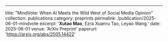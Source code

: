 ---
title: "MindVote: When AI Meets the Wild West of Social Media Opinion"
collection: publications
category: preprints
permalink: /publication/2025-06-01-mindvote
excerpt: '**Xutao Mao**, Ezra Xuanru Tao, Leyao Wang.'
date: 2025-06-01
venue: 'ArXiv Preprint'
paperurl: 'https://arxiv.org/abs/2505.14422'
 